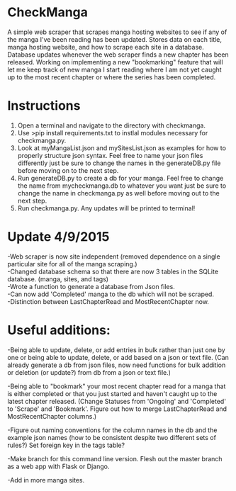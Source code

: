 CheckManga
==========

A simple web scraper that scrapes manga hosting websites to see if any of the manga I've been reading has been updated. Stores data on each title, manga hosting website, and how to scrape each site in a database. Database updates whenever the web scraper finds a new chapter has been released. Working on implementing a new "bookmarking" feature that will let me keep track of new manga I start reading where I am not yet caught up to the most recent chapter or where the series has been completed.



Instructions
=============
1. Open a terminal and navigate to the directory with checkmanga.  
2. Use >pip install requirements.txt to instlal modules necessary for checkmanga.py.  
3. Look at myMangaList.json and mySitesList.json as examples for how to properly structure json syntax. Feel free to name your json files differently just be sure to change the names in the generateDB.py file before moving on to the next step.  
4. Run generateDB.py to create a db for your manga. Feel free to change the name from mycheckmanga.db to whatever you want just be sure to change the name in checkmanga.py as well before moving out to the next step.  
5. Run checkmanga.py. Any updates will be printed to terminal!


Update 4/9/2015 
==========
-Web scraper is now site independent (removed dependence on a single particular site for all of the manga scraping.)  
-Changed database schema so that there are now 3 tables in the SQLite database. (manga, sites, and tags)  
-Wrote a function to generate a database from Json files.  
-Can now add 'Completed' manga to the db which will not be scraped.  
-Distinction between LastChapterRead and MostRecentChapter now.

Useful additions:
=================
-Being able to update, delete, or add entries in bulk rather than just one by one or being able to update, delete, or add based on a json or text file. (Can already generate a db from json files, now need functions for bulk addition or deletion (or update?) from db from a json or text file.)

-Being able to "bookmark" your most recent chapter read for a manga that is either completed or that you just started and haven't caught up to the latest chapter released. (Change Statuses from 'Ongoing' and 'Completed' to 'Scrape' and 'Bookmark'. Figure out how to merge LastChapterRead and MostRecentChapter columns.)

-Figure out naming conventions for the column names in the db and the example json names (how to be consistent despite two different sets of rules?) Set foreign key in the tags table?
 
-Make branch for this command line version. Flesh out the master branch as a web app with Flask or Django. 

-Add in more manga sites.
